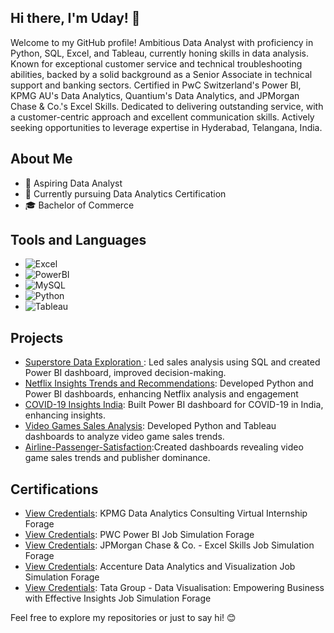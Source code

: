 ## Hi there, I'm Uday! 👋

Welcome to my GitHub profile! Ambitious Data Analyst with proficiency in Python, SQL, Excel, and Tableau, currently honing skills in data analysis. Known for exceptional customer service and technical troubleshooting abilities, backed by a solid background as a Senior Associate in technical support and banking sectors. Certified in PwC Switzerland's Power BI, KPMG AU's Data Analytics, Quantium's Data Analytics, and JPMorgan Chase & Co.'s Excel Skills. Dedicated to delivering outstanding service, with a customer-centric approach and excellent communication skills. Actively seeking opportunities to leverage expertise in Hyderabad, Telangana, India.

## About Me

- 💼 Aspiring Data Analyst
- 🌱 Currently pursuing Data Analytics Certification
- 🎓 Bachelor of Commerce
## Tools and Languages
- ![Excel](https://img.shields.io/badge/-Excel-217346?style=flat-square&logo=microsoft-excel&logoColor=white)
- ![PowerBI](https://img.shields.io/badge/-PowerBI-F2C811?style=flat-square&logo=powerbi&logoColor=black)
- ![MySQL](https://brandslogos.com/wp-content/uploads/thumbs/mysql-logo-1.png)
- ![Python](https://www.python.org/static/community_logos/python-logo.png)
- ![Tableau](https://thewealthmosaic.s3.amazonaws.com/media/Logo_Tableau_Software.png)
  
## Projects
- [Superstore Data Exploration ](https://github.com/udayevol/Project-1-Superstore-Data-Exploration-SQL-): Led sales analysis using SQL and created Power BI dashboard, improved decision-making.
- [Netflix Insights Trends and Recommendations](https://github.com/udayevol/Project-2-Netflix-Insights-Unveiling-Trends-and-Recommendations): Developed Python and Power BI dashboards, enhancing Netflix analysis and engagement
- [COVID-19 Insights India](https://github.com/udayevol/Project-3-COVID-19-Insights-India): Built Power BI dashboard for COVID-19 in India, enhancing insights.
- [Video Games Sales Analysis](https://public.tableau.com/app/profile/chalamala.uday/viz/Project4VideoGamessalesAnalysis/Dashboard1): Developed Python and Tableau dashboards to analyze video game sales trends.
- [Airline-Passenger-Satisfaction](https://public.tableau.com/app/profile/chalamala.uday/viz/Project5AirlinePassengerSatisfaction/Dashboard1):Created dashboards revealing video game sales trends and publisher dominance.

## Certifications
- [View Credentials](https://forage-uploads-prod.s3.amazonaws.com/completion-certificates/KPMG%20AU/m7W4GMqeT3bh9Nb2c_KPMG%20AU_3vxGxa66x45SnTZ3r_1707851565586_completion_certificate.pdf): KPMG Data Analytics Consulting Virtual Internship Forage
- [View Credentials](https://forage-uploads-prod.s3.amazonaws.com/completion-certificates/PwC%20Switzerland/a87GpgE6tiku7q3gu_PwC%20Switzerland_3vxGxa66x45SnTZ3r_1709844452129_completion_certificate.pdf): PWC Power BI Job Simulation Forage
- [View Credentials](https://forage-uploads-prod.s3.amazonaws.com/completion-certificates/JPMorgan%20Chase%20Corporate/XiuvjcwqWRqH9oy38_JPMorgan%20Chase%20&%20Co._3vxGxa66x45SnTZ3r_1710095440693_completion_certificate.pdf): JPMorgan Chase & Co. - Excel Skills Job Simulation Forage
- [View Credentials](https://forage-uploads-prod.s3.amazonaws.com/completion-certificates/Accenture%20North%20America/hzmoNKtzvAzXsEqx8_Accenture%20North%20America_3vxGxa66x45SnTZ3r_1716378616406_completion_certificate.pdf): Accenture Data Analytics and Visualization Job Simulation Forage
- [View Credentials](https://forage-uploads-prod.s3.amazonaws.com/completion-certificates/Tata/MyXvBcppsW2FkNYCX_Tata%20Group_3vxGxa66x45SnTZ3r_1716390611559_completion_certificate.pdf): Tata Group - Data Visualisation: Empowering Business with Effective Insights Job Simulation Forage


Feel free to explore my repositories or just to say hi! 😊
